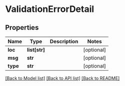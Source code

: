 # ValidationErrorDetail

## Properties
Name | Type | Description | Notes
------------ | ------------- | ------------- | -------------
**loc** | **list[str]** |  | [optional] 
**msg** | **str** |  | [optional] 
**type** | **str** |  | [optional] 

[[Back to Model list]](../README.md#documentation-for-models) [[Back to API list]](../README.md#documentation-for-api-endpoints) [[Back to README]](../README.md)

